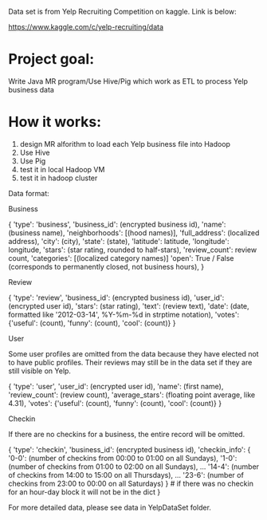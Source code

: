 Data set is from Yelp Recruiting Competition on kaggle. Link is below:

https://www.kaggle.com/c/yelp-recruiting/data



# Project goal:
Write Java MR program/Use Hive/Pig which work as ETL to process Yelp business data


# How it works:
1. design MR alforithm to load each Yelp business file into Hadoop
2. Use Hive 
3. Use Pig
4. test it in local Hadoop VM
5. test it in hadoop cluster


Data format: 

Business

{
  'type': 'business',
  'business_id': (encrypted business id),
  'name': (business name),
  'neighborhoods': [(hood names)],
  'full_address': (localized address),
  'city': (city),
  'state': (state),
  'latitude': latitude,
  'longitude': longitude,
  'stars': (star rating, rounded to half-stars),
  'review_count': review count,
  'categories': [(localized category names)]
  'open': True / False (corresponds to permanently closed, not business hours),
}

Review

{
  'type': 'review',
  'business_id': (encrypted business id),
  'user_id': (encrypted user id),
  'stars': (star rating),
  'text': (review text),
  'date': (date, formatted like '2012-03-14', %Y-%m-%d in strptime notation),
  'votes': {'useful': (count), 'funny': (count), 'cool': (count)}
}

User

Some user profiles are omitted from the data because they have elected not to have public profiles. Their reviews may still be in the data set if they are still visible on Yelp.

{
  'type': 'user',
  'user_id': (encrypted user id),
  'name': (first name),
  'review_count': (review count),
  'average_stars': (floating point average, like 4.31),
  'votes': {'useful': (count), 'funny': (count), 'cool': (count)}
}

Checkin

If there are no checkins for a business, the entire record will be omitted.

{
  'type': 'checkin',
  'business_id': (encrypted business id),
  'checkin_info': {
        '0-0': (number of checkins from 00:00 to 01:00 on all Sundays),
        '1-0': (number of checkins from 01:00 to 02:00 on all Sundays), 
        ... 
        '14-4': (number of checkins from 14:00 to 15:00 on all Thursdays),
        ...
        '23-6': (number of checkins from 23:00 to 00:00 on all Saturdays)
  } # if there was no checkin for an hour-day block it will not be in the dict
}

For more detailed data, please see data in YelpDataSet folder.
